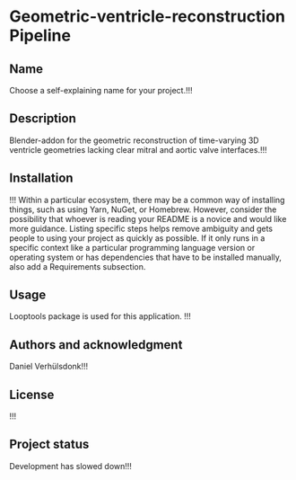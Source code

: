 # Geometric-ventricle-reconstruction Pipeline

## Name
Choose a self-explaining name for your project.!!!

## Description
Blender-addon for the geometric reconstruction of time-varying 3D ventricle geometries lacking clear mitral and aortic valve interfaces.!!!

## Installation
!!!
Within a particular ecosystem, there may be a common way of installing things, such as using Yarn, NuGet, or Homebrew. However, consider the possibility that whoever is reading your README is a novice and would like more guidance. Listing specific steps helps remove ambiguity and gets people to using your project as quickly as possible. If it only runs in a specific context like a particular programming language version or operating system or has dependencies that have to be installed manually, also add a Requirements subsection.

## Usage
Looptools package is used for this application.
!!!

## Authors and acknowledgment
Daniel Verhülsdonk!!!

## License
!!!

## Project status
Development has slowed down!!!
